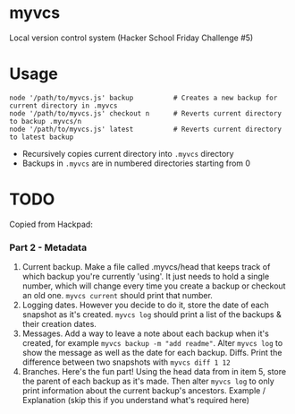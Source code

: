 myvcs
=====

Local version control system (Hacker School Friday Challenge #5)

Usage
=====
    node '/path/to/myvcs.js' backup          # Creates a new backup for current directory in .myvcs
    node '/path/to/myvcs.js' checkout n      # Reverts current directory to backup .myvcs/n
    node '/path/to/myvcs.js' latest          # Reverts current directory to latest backup

* Recursively copies current directory into `.myvcs` directory
* Backups in `.myvcs` are in numbered directories starting from 0

TODO
====
Copied from Hackpad:

### Part 2 - Metadata
1. Current backup.  Make a file called .myvcs/head that keeps track of which backup you're currently 'using'.  It just needs to hold a single number, which will change every time you create a backup or checkout an old one.  `myvcs current` should print that number.
2. Logging dates.  However you decide to do it, store the date of each snapshot as it's created. `myvcs log` should print a list of the backups & their creation dates.
3. Messages.  Add a way to leave a note about each backup when it's created, for example `myvcs backup -m "add readme"`.  Alter `myvcs log` to show the message as well as the date for each backup.
Diffs. Print the difference between two snapshots with `myvcs diff 1 12`
4. Branches.  Here's the fun part!  Using the head data from in item 5, store the parent of each backup as it's made.  Then alter `myvcs log` to only print information about the current backup's ancestors. Example / Explanation (skip this if you understand what's required here)
